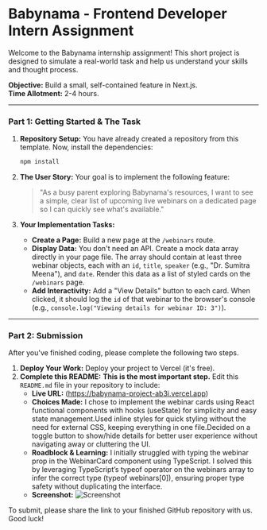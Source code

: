 # Babynama - Frontend Developer Intern Assignment

Welcome to the Babynama internship assignment! This short project is designed to simulate a real-world task and help us understand your skills and thought process.

**Objective:** Build a small, self-contained feature in Next.js.  
**Time Allotment:** 2-4 hours.

---

### **Part 1: Getting Started & The Task**

1.  **Repository Setup:** You have already created a repository from this template. Now, install the dependencies:
    ```bash
    npm install
    ```
2.  **The User Story:** Your goal is to implement the following feature:
    > "As a busy parent exploring Babynama's resources, I want to see a simple, clear list of upcoming live webinars on a dedicated page so I can quickly see what's available."

3.  **Your Implementation Tasks:**
    * **Create a Page:** Build a new page at the `/webinars` route.
    * **Display Data:** You don't need an API. Create a mock data array directly in your page file. The array should contain at least three webinar objects, each with an `id`, `title`, `speaker` (e.g., "Dr. Sumitra Meena"), and `date`. Render this data as a list of styled cards on the `/webinars` page.
    * **Add Interactivity:** Add a "View Details" button to each card. When clicked, it should log the `id` of that webinar to the browser's console (e.g., `console.log("Viewing details for webinar ID: 3")`).

---

### **Part 2: Submission**

After you've finished coding, please complete the following two steps.

1.  **Deploy Your Work:** Deploy your project to Vercel (it's free).
2.  **Complete this README:** **This is the most important step.** Edit this `README.md` file in your repository to include:
    * **Live URL:** (https://babynama-project-ab3i.vercel.app)
    * **Choices Made:** I chose to implement the webinar cards using React functional components with hooks (useState) for simplicity and easy state management.Used inline styles for quick styling without the need for external CSS, keeping everything in one file.Decided on a toggle button to show/hide details for better user experience without navigating away or cluttering the UI.
    * **Roadblock & Learning:** I initially struggled with typing the webinar prop in the WebinarCard component using TypeScript. I solved this by leveraging TypeScript’s typeof operator on the webinars array to infer the correct type (typeof webinars[0]), ensuring proper type safety without duplicating the interface.
    * **Screenshot:**
        ![Screenshot](./Screenshot_1063.png)


To submit, please share the link to your finished GitHub repository with us. Good luck!
